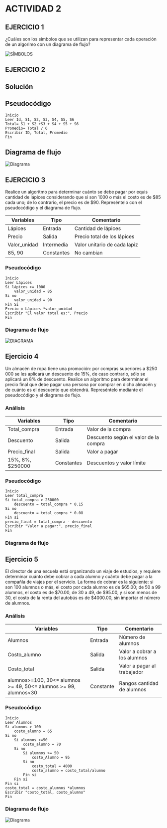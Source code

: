 # ACTIVIDAD 2
## EJERCICIO 1
¿Cuáles son los símbolos que se utilizan para representar cada operación de un algorimo con un diagrama de flujo?

![SÍMBOLOS](simbolos-diagramas.jpg)

## EJERCICIO 2
## Solución


## Pseudocódigo
```
Inicio
Leer Id, S1, S2, S3, S4, S5, S6
Total= S1 + S2 +S3 + S4 + S5 + S6
Promedio= Total / 6
Escribir ID, Total, Promedio
Fin 
```
## Diagrama de flujo

![Diagrama](Ejercicio2.drawio.png)


## EJERCICIO 3 
Realice un algoritmo para determinar cuánto se debe pagar por equis cantidad de lápices considerando que si son 1000 o más el costo es de $85 cada uno; de lo contrario, el precio es de $90. Represéntelo con el pseudocódigo y el diagrama de flujo.

|Variables|Tipo|Comentario|
|---------|----|----------|
|Lápices | Entrada| Cantidad de lápices |
|Precio | Salida| Precio total de los lápices|
|Valor_unidad| Intermedia | Valor unitario de cada lapiz|
|85, 90| Constantes| No cambian|

### Pseudocódigo

```
Inicio
Leer Lápices 
Si lápices >= 1000
    valor_unidad = 85
Si no
    valor_unidad = 90
Fin Si
Precio = Lápices *valor_unidad
Escribir "El valor total es:", Precio
Fin
```

### Diagrama de flujo

![DIAGRAMA](DIAGRAMAEJERCICIO3.drawio.png)


## Ejercicio 4 
Un almacén de ropa tiene una promoción: por compras superiores a $250 000 se les aplicará un descuento de 15%, de caso contrario, sólo se aplicará un 8% de descuento. Realice un algoritmo para determinar el precio final que debe pagar una persona por comprar en dicho almacén y de cuánto es el descuento que obtendrá. Represéntelo mediante el pseudocódigo y el diagrama de flujo.

### Análisis

|Variables|Tipo| Comentario|
|---------|----|-----------|
| Total_compra | Entrada | Valor de la compra|
| Descuento | Salida | Descuento según el valor de la compra |
| Precio_final | Salida | Valor a pagar |
|15%, 8%, $250000 | Constantes | Descuentos y valor límite |

### Pseudocódigo
```
Inicio
Leer total_compra
Si total_compra > 250000
    descuento = total_compra * 0.15
Si no
    descuento = total_compra * 0.08
Fin si
precio_final = total_compra - descuento
Escribir "Valor a pagar:", precio_final
Fin
```

### Diagrama de flujo


## Ejercicio 5
El director de una escuela está organizando un viaje de estudios, y requiere determinar cuánto debe cobrar a cada alumno y cuánto debe pagar a la compañía de viajes por el servicio. La forma de cobrar es la siguiente: si son 100 alumnos o más, el costo por cada alumno es de $65.00; de 50 a 99 alumnos, el costo es de $70.00, de 30 a 49, de $95.00, y si son menos de 30, el costo de la renta del autobús es de $4000.00, sin importar el número de alumnos.

### Análisis

|Variables|Tipo| Comentario|
|---------|----|-----------|
|Alumnos | Entrada| Número de alumnos |
|Costo_alumno| Salida|  Valor a cobrar a los alumnos| 
|Costo_total| Salida | Valor a pagar al trabajador |
|alumnos>=100, 30<= alumnos >= 49, 50<= alumnos >= 99, alumnos<30 | Constante | Rangos cantidad de alumnos| 

### Pseudocódigo

```
Inicio
Leer Alumnos
Si alumnos > 100
    costo_alumno = 65
Si no 
    Si alumnos >=50
        costo_alumno = 70
    Si no
        Si alumnos >= 50
            costo_Alumno = 95
        Si no 
            costo_total = 4000
            costo_alumno = costo_total/alumno
        Fin si
    Fin si
Fin si
costo_total = costo_alumnos *alumnos
Escribir "costo_total, costo_alumno"
Fin
```
### Diagrama de flujo

![Diagrama](Diagramaejercicio5.drawio.png)


